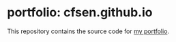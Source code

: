 # portfolio: cfsen.github.io
This repository contains the source code for [my portfolio](https://cfsen.github.io).
